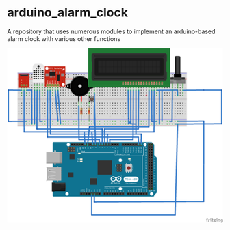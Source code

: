 # arduino_alarm_clock
A repository that uses numerous modules to implement an arduino-based alarm clock with various other functions

![Circuit Schematic](alarm_clock_station_schematic_bb.png)

